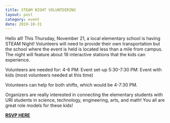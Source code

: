 ```yaml
---
title: STEAM NIGHT VOLUNTEERING
layout: post
category: event
date: 2019-10-31
---
```

Hello all! This Thursday, November 21, a local elementary school is having STEAM Night! Volunteers will need to provide their own
transportation but the school where the event is held is located less than a mile from campus. The night will feature
about 18 interactive stations that the kids can experience.

Volunteers are needed for:
4-6 PM: Event set-up
5:30-7:30 PM: Event with kids (most volunteers needed at this time)

Volunteers can help for both shifts, which would be 4-7:30 PM.

Organizers are really interested in connecting the elementary students with URI students in science, technology, engineering, arts, and math! 
You all are great role models for these kids!

[**RSVP HERE**](https://docs.google.com/forms/d/e/1FAIpQLSeuNS8B2wTNJXS0EcRkac8PvOGlzIG6qMrr3fUDnQ7Fg3pFBw/viewform)
